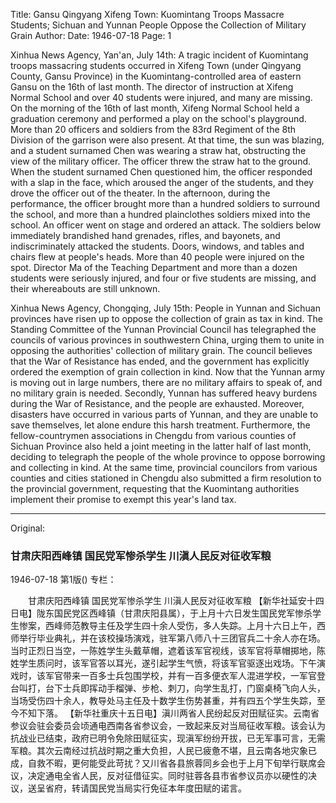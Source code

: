 Title: Gansu Qingyang Xifeng Town: Kuomintang Troops Massacre Students; Sichuan and Yunnan People Oppose the Collection of Military Grain
Author:
Date: 1946-07-18
Page: 1

Xinhua News Agency, Yan'an, July 14th: A tragic incident of Kuomintang troops massacring students occurred in Xifeng Town (under Qingyang County, Gansu Province) in the Kuomintang-controlled area of eastern Gansu on the 16th of last month. The director of instruction at Xifeng Normal School and over 40 students were injured, and many are missing. On the morning of the 16th of last month, Xifeng Normal School held a graduation ceremony and performed a play on the school's playground. More than 20 officers and soldiers from the 83rd Regiment of the 8th Division of the garrison were also present. At that time, the sun was blazing, and a student surnamed Chen was wearing a straw hat, obstructing the view of the military officer. The officer threw the straw hat to the ground. When the student surnamed Chen questioned him, the officer responded with a slap in the face, which aroused the anger of the students, and they drove the officer out of the theater. In the afternoon, during the performance, the officer brought more than a hundred soldiers to surround the school, and more than a hundred plainclothes soldiers mixed into the school. An officer went on stage and ordered an attack. The soldiers below immediately brandished hand grenades, rifles, and bayonets, and indiscriminately attacked the students. Doors, windows, and tables and chairs flew at people's heads. More than 40 people were injured on the spot. Director Ma of the Teaching Department and more than a dozen students were seriously injured, and four or five students are missing, and their whereabouts are still unknown.

Xinhua News Agency, Chongqing, July 15th: People in Yunnan and Sichuan provinces have risen up to oppose the collection of grain as tax in kind. The Standing Committee of the Yunnan Provincial Council has telegraphed the councils of various provinces in southwestern China, urging them to unite in opposing the authorities' collection of military grain. The council believes that the War of Resistance has ended, and the government has explicitly ordered the exemption of grain collection in kind. Now that the Yunnan army is moving out in large numbers, there are no military affairs to speak of, and no military grain is needed. Secondly, Yunnan has suffered heavy burdens during the War of Resistance, and the people are exhausted. Moreover, disasters have occurred in various parts of Yunnan, and they are unable to save themselves, let alone endure this harsh treatment. Furthermore, the fellow-countrymen associations in Chengdu from various counties of Sichuan Province also held a joint meeting in the latter half of last month, deciding to telegraph the people of the whole province to oppose borrowing and collecting in kind. At the same time, provincial councilors from various counties and cities stationed in Chengdu also submitted a firm resolution to the provincial government, requesting that the Kuomintang authorities implement their promise to exempt this year's land tax.



<hr /> 

Original: 


### 甘肃庆阳西峰镇  国民党军惨杀学生  川滇人民反对征收军粮

1946-07-18
第1版()
专栏：

　　甘肃庆阳西峰镇
    国民党军惨杀学生
    川滇人民反对征收军粮
    【新华社延安十四日电】陇东国民党区西峰镇（甘肃庆阳县属），于上月十六日发生国民党军惨杀学生惨案，西峰师范教导主任及学生四十余人受伤，多人失踪。上月十六日上午，西师举行毕业典礼，并在该校操场演戏，驻军第八师八十三团官兵二十余人亦在场。当时正烈日当空，一陈姓学生头戴草帽，遮着该军官视线，该军官将草帽掷地，陈姓学生质问时，该军官答以耳光，遂引起学生气愤，将该军官驱逐出戏场。下午演戏时，该军官带来一百多士兵包围学校，并有一百多便衣军人混进学校，一军官登台叫打，台下士兵即挥动手榴弹、步枪、刺刀，向学生乱打，门窗桌椅飞向人头，当场受伤四十余人，教导处马主任及十数学生伤势甚重，并有四五个学生失踪，至今不知下落。
    【新华社重庆十五日电】滇川两省人民纷起反对田赋征实。云南省参议会驻会委员会顷通电西南各省参议会，一致起来反对当局征收军粮。该会认为抗战业已结束，政府已明令免除田赋征实，现滇军纷纷开拔，已无军事可言，无需军粮。其次云南经过抗战时期之重大负担，人民已疲惫不堪，且云南各地灾象已成，自救不暇，更何能受此苛扰？又川省各县旅蓉同乡会也于上月下旬举行联席会议，决定通电全省人民，反对征借征实。同时驻蓉各县市省参议员亦以硬性的决议，送呈省府，转请国民党当局实行免征本年度田赋的诺言。
